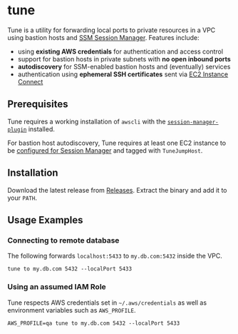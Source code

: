# tune

Tune is a utility for forwarding local ports to private resources in a VPC using bastion hosts and [SSM Session Manager](https://docs.aws.amazon.com/systems-manager/latest/userguide/session-manager.html). Features include:

 * using **existing AWS credentials** for authentication and access control
 * support for bastion hosts in private subnets with **no open inbound ports**
 * **autodiscovery** for SSM-enabled bastion hosts and (eventually) services
 * authentication using **ephemeral SSH certificates** sent via [EC2 Instance Connect](https://docs.aws.amazon.com/AWSEC2/latest/UserGuide/Connect-using-EC2-Instance-Connect.html)

## Prerequisites

Tune requires a working installation of `awscli` with the [`session-manager-plugin`](https://docs.aws.amazon.com/systems-manager/latest/userguide/session-manager-working-with-install-plugin.html) installed.

For bastion host autodiscovery, Tune requires at least one EC2 instance to be [configured for Session Manager](https://docs.aws.amazon.com/systems-manager/latest/userguide/session-manager-getting-started.html) and tagged with `TuneJumpHost`.

## Installation

Download the latest release from [Releases](https://github.com/bfogarty/tune/releases). Extract the binary and add it to your `PATH`.

## Usage Examples

### Connecting to remote database

The following forwards `localhost:5433` to `my.db.com:5432` inside the VPC.

    tune to my.db.com 5432 --localPort 5433

### Using an assumed IAM Role

Tune respects AWS credentials set in `~/.aws/credentials` as well as environment variables such as `AWS_PROFILE`.

    AWS_PROFILE=qa tune to my.db.com 5432 --localPort 5433
